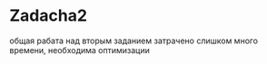 # Zadacha2
общая рабата над вторым заданием
затрачено слишком много времени, необходима оптимизации
